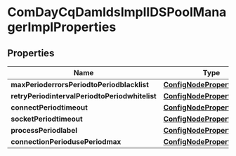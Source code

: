 
# ComDayCqDamIdsImplIDSPoolManagerImplProperties

## Properties
Name | Type | Description | Notes
------------ | ------------- | ------------- | -------------
**maxPerioderrorsPeriodtoPeriodblacklist** | [**ConfigNodePropertyInteger**](ConfigNodePropertyInteger.md) |  |  [optional]
**retryPeriodintervalPeriodtoPeriodwhitelist** | [**ConfigNodePropertyInteger**](ConfigNodePropertyInteger.md) |  |  [optional]
**connectPeriodtimeout** | [**ConfigNodePropertyInteger**](ConfigNodePropertyInteger.md) |  |  [optional]
**socketPeriodtimeout** | [**ConfigNodePropertyInteger**](ConfigNodePropertyInteger.md) |  |  [optional]
**processPeriodlabel** | [**ConfigNodePropertyString**](ConfigNodePropertyString.md) |  |  [optional]
**connectionPeriodusePeriodmax** | [**ConfigNodePropertyInteger**](ConfigNodePropertyInteger.md) |  |  [optional]




